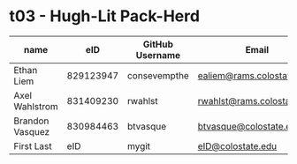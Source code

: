 # t03 - Hugh-Lit Pack-Herd

| name | eID | GitHub Username | Email |
|------|-----|-----------------|-------|
| Ethan Liem | 829123947 | consevempthe | ealiem@rams.colostate.edu |
| Axel Wahlstrom | 831409230 | rwahlst | rwahlst@rams.colostate.edu |
| Brandon Vasquez | 830984463 | btvasque | btvasque@colostate.edu |
| First Last | eID | mygit | eID@colostate.edu |
